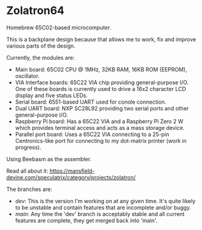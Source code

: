 # Zolatron64

Homebrew 65C02-based microcomputer.

This is a backplane design because that allows me to work, fix and improve various parts of the design.

Currently, the modules are:
  - Main board: 65C02 CPU @ 1MHz, 32KB RAM, 16KB ROM (EEPROM), oscillator.
  - VIA Interface boards: 65C22 VIA chip providing general-purpose I/O. One of these boards is currently used to drive a 16x2 character LCD display and five status LEDs.
  - Serial board: 6551-based UART used for conole connection.
  - Dual UART board: NXP SC28L92 providing two serial ports and other general-purpose I/O.
  - Raspberry Pi board: Has a 65C22 VIA and a Raspberry Pi Zero 2 W which provides terminal access and acts as a mass storage device.
  - Parallel port board: Uses a 65C22 VIA connecting to a 25-pin Centronics-like port for connecting to my dot-matrix printer (work in progress).

Using Beebasm as the assembler.

Read all about it: https://mansfield-devine.com/speculatrix/category/projects/zolatron/

The branches are:
* _dev_: This is the version I'm working on at any given time. It's quite likely to be unstable and contain features that are incomplete and/or buggy.
* _main_: Any time the 'dev' branch is acceptably stable and all current features are complete, they get merged back into 'main'.
